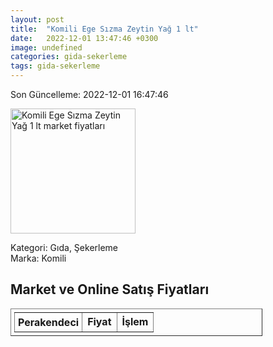 ```yaml
---
layout: post
title:  "Komili Ege Sızma Zeytin Yağ 1 lt"
date:   2022-12-01 13:47:46 +0300
image: undefined
categories: gida-sekerleme
tags: gida-sekerleme
---
```


Son Güncelleme: 2022-12-01 16:47:46

<img src="undefined" width="200" alt="Komili Ege Sızma Zeytin Yağ 1 lt market fiyatları" />

Kategori: Gıda, Şekerleme
<br />
Marka: Komili

<h2>Market ve Online Satış Fiyatları</h2>

<table border="1" style="padding: 5px;width:80%;">
  <tr>
    <td style="padding: 5px;"><strong>Perakendeci</strong></td>
    <td><strong>Fiyat</strong></td>
    <td><strong>İşlem</strong></td>
  </tr>
  
</table>
